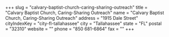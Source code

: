 +++
slug = "calvary-baptist-church-caring-sharing-outreach"
title = "Calvary Baptist Church, Caring-Sharing Outreach"
name = "Calvary Baptist Church, Caring-Sharing Outreach"
address = "1915 Dale Street"
cityIndexKey = "city-fl-tallahassee"
city = "Tallahassee"
state = "FL"
postal = "32310"
website = ""
phone = "850 681-6864"
fax = ""
+++
